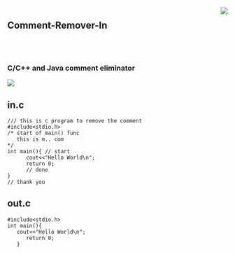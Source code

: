 <img align="right" src="https://github.com/sutharp777/Comment-detector-and-Remover-in-C-Lang/blob/master/temp/c-logo.png">

## Comment-Remover-In
<br>
<br>

### C/C++ and Java comment eliminator

 
 ![](https://github.com/sutharp777/Comment-detector-and-Remover-in-C-Lang/blob/master/run.png)
 
 ## in.c
 
    /// this is c program to remove the comment
    #include<stdio.h>
    /* start of main() func
       this is m.. com
    */
    int main(){	// start
	      cout<<"Hello World\n";
	      return 0;
	      // done 
    }
    // thank you
    
    
  ## out.c
  
    #include<stdio.h>
    int main(){
       cout<<"Hello World\n";
	      return 0;
	   }
